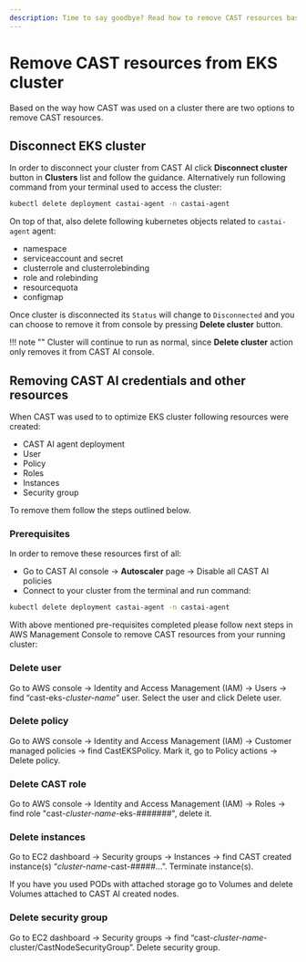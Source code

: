 ```yaml
---
description: Time to say goodbye? Read how to remove CAST resources based on how you used our tool in your cluster.
---
```


# Remove CAST resources from EKS cluster

Based on the way how CAST was used on a cluster there are two options to remove CAST resources.

## Disconnect EKS cluster

In order to disconnect your cluster from CAST AI click **Disconnect cluster** button in **Clusters** list and follow the guidance.  Alternatively run following command from your terminal used to access the cluster:

```bash
kubectl delete deployment castai-agent -n castai-agent
```

On top of that, also delete following kubernetes objects related to `castai-agent` agent:

- namespace
- serviceaccount and secret
- clusterrole and clusterrolebinding
- role and rolebinding
- resourcequota
- configmap

Once cluster is disconnected its `Status` will change to `Disconnected` and you can choose to remove it from console by pressing **Delete cluster** button.

!!! note ""
    Cluster will continue to run as normal, since **Delete cluster** action only removes it from CAST AI console.

## Removing CAST AI credentials and other resources

When CAST was used to to optimize EKS cluster following resources were created:

- CAST AI agent deployment
- User
- Policy
- Roles
- Instances
- Security group

To remove them follow the steps outlined below.

### Prerequisites

In order to remove these resources first of all:

- Go to CAST AI console → **Autoscaler** page → Disable all CAST AI policies
- Connect to your cluster from the terminal and run command:

```bash
kubectl delete deployment castai-agent -n castai-agent
```

With above mentioned pre-requisites completed please follow next steps in AWS Management Console to remove CAST resources from your running cluster:

### Delete user

Go to AWS console → Identity and Access Management (IAM) → Users → find “cast-eks-*cluster-name*” user. Select the user and click Delete user.

### Delete policy

Go to AWS console → Identity and Access Management (IAM) → Customer managed policies → find CastEKSPolicy. Mark it, go to Policy actions → Delete policy.

### Delete CAST role

Go to AWS console → Identity and Access Management (IAM) → Roles → find role "cast-*cluster-name*-eks-#######", delete it.

### Delete instances

Go to EC2 dashboard → Security groups → Instances → find CAST created instance(s) “*cluster-name*-cast-#####…”. Terminate instance(s).

If you have you used PODs with attached storage go to Volumes and delete Volumes attached to CAST AI created nodes.

### Delete security group

Go to EC2 dashboard → Security groups → find “cast-*cluster-name*-cluster/CastNodeSecurityGroup”. Delete security group.
